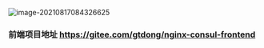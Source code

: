 ![image-20210817084326625](https://gitee.com/waylon1006/blog_pic/raw/master/pic/image-20210817084326625.png)

### 前端项目地址  https://gitee.com/gtdong/nginx-consul-frontend
